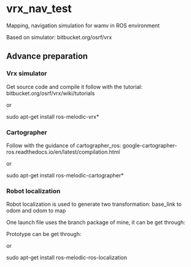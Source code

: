 # vrx_nav_test  
  
Mapping, navigation simulation for wamv in ROS environment  
  
Based on simulator: bitbucket.org/osrf/vrx  
  
## Advance preparation  
### Vrx simulator  
Get source code and compile it follow with the tutorial: bitbucket.org/osrf/vrx/wiki/tutorials 
  
or  
  
sudo apt-get install ros-melodic-vrx*  
  
### Cartographer  
Follow with the guidance of cartographer_ros: google-cartographer-ros.readthedocs.io/en/latest/compilation.html
  
or  

sudo apt-get install ros-melodic-cartographer*  

### Robot localization  
Robot localization is used to generate two transformation: base_link to odom and odom to map  
    
One launch file uses the branch package of mine, it can be get through: 
 
Prototype can be get through:  

or    
  
sudo apt-get install ros-melodic-ros-localization

 
